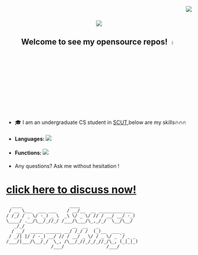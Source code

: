 <img align="right" src="https://visitor-badge.laobi.icu/badge?page_id=alexbybye/alexbybye">
<h1 align="center">
  <a href="https://git.io/typing-svg">
    <img src="https://readme-typing-svg.herokuapp.com/?lines=Hello,+There!;This+is+AlexBybye......;Welcome+to+my+github+zone!;&center=true&size=20">
  </a>
</h1>
<h2 align='center'>Welcome to see my opensource repos!<a href="https://www.gautamkrishnar.com/"><img src="https://media.giphy.com/media/hvRJCLFzcasrR4ia7z/giphy.gif" width="5%"></a>
</h2>

- 🎓 I am an undergraduate CS student in <a href="https://en.wikipedia.org/wiki/South_China_University_of_Technology">SCUT</a>,below are my skills🔥🔥🔥
- #### Languages: <a href="https://skillicons.dev"><img src="https://skillicons.dev/icons?i=cpp,python,html,css,javascript,typescript,vue,vuetify,vim,go" /></a>
- #### Functions: <a href="https://skillicons.dev"><img src="https://skillicons.dev/icons?i=anaconda,git,gitlab,ubuntu,matlab,vscode,pycharm,pinia,vite,linux" /></a>
- Any questions? Ask me without hesitation !
# <a href="https://github.com/alexbybye/alexbybye/issues">click here to discuss now!</a>
```
  ____                  ____                      
 / __ \___  ___ ___    / __/__  __ _____________  
/ /_/ / _ \/ -_) _ \  _\ \/ _ \/ // / __/ __/ -_) 
\____/ .__/\__/_//_/ /___/\___/\_,_/_/  \__/\__/  
   _/_/                  __  __   _               
  / __/  _____ ______ __/ /_/ /  (_)__  ___ _     
 / _/| |/ / -_) __/ // / __/ _ \/ / _ \/ _ `/ _ _ 
/___/|___/\__/_/  \_, /\__/_//_/_/_//_/\_, (_|_|_)
                 /___/                /___/       
```
